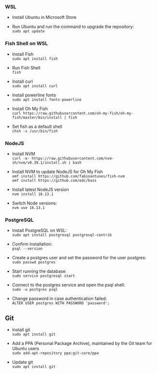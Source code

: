 ### WSL
- Install Ubuntu in Microsoft Store

- Run Ubuntu and run the command to upgrade the repository:<br />
`sudo apt update`

### Fish Shell on WSL

- Install Fish<br />
`sudo apt install fish`

- Run Fish Shell<br />
`fish`

- Install curl<br />
`sudo apt install curl`

- Install powerline fonts<br />
`sudo apt install fonts-powerline`

- Install Oh My Fish<br />
`curl https://raw.githubusercontent.com/oh-my-fish/oh-my-fish/master/bin/install | fish`

- Set fish as a default shell<br />
`chsh -s /usr/bin/fish`


### NodeJS<br />
- Install NVM</br>
`curl -o- https://raw.githubusercontent.com/nvm-sh/nvm/v0.39.1/install.sh | bash`

- Install NVM to update NodeJS for Oh My Fish<br />
`omf install https://github.com/fabioantunes/fish-nvm`<br />
`omf install https://github.com/edc/bass`

- Install latest NodeJS version<br />
`nvm install 16.13.1`

- Switch Node versions:<br />
`nvm use 16.13.1`

### PostgreSQL<br />
- Install PostgreSQL on WSL:<br />
`sudo apt install postgresql postgresql-contrib`

- Confirm installation:<br />
`psql --version`

- Create a postgres user and set the password for the user postgres:<br />
`sudo passwd postgres`

- Start running the database:<br />
`sudo service postgresql start`

- Connect to the postgres service and open the psql shell: <br />
`sudo -u postgres psql`

- Change password in case authentication failed:<br />
`ALTER USER postgres WITH PASSWORD 'password';`

## Git

- Install git<br />
`sudo apt install git`

- Add a PPA (Personal Package Archive), maintained by the Git team for Ubuntu users<br/>
`sudo add-apt-repository ppa:git-core/ppa`

- Update git<br/>
`sudo apt install git`
